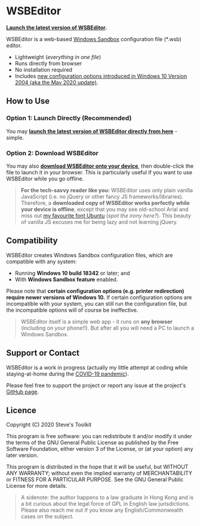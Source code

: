 # WSBEditor

**[Launch the latest version of WSBEditor](https://leesteve.tk/WSBEditor/WSBEditor.html).**

WSBEditor is a web-based [Windows Sandbox](https://docs.microsoft.com/en-us/windows/security/threat-protection/windows-sandbox/windows-sandbox-overview) configuration file (*.wsb) editor.

- Lightweight (_everything in one file_)
- Runs directly from browser
- No installation required
- Includes [new configuration options introduced in Windows 10 Version 2004 (aka the May 2020 update)](https://docs.microsoft.com/en-us/windows/whats-new/whats-new-windows-10-version-2004#windows-sandbox).

## How to Use

### Option 1: Launch Directly (Recommended)
You may **[launch the latest version of WSBEditor directly from here](https://leesteve.tk/WSBEditor/WSBEditor.html)** - simple.

### Option 2: Download WSBEditor
You may also **[download WSBEditor onto your device](https://github.com/leestevetk/WSBEditor/releases)**, then double-click the file to launch it in your browser.  This is particularly useful if you want to use WSBEditor while you go offline.

> **For the tech-savvy reader like you:** WSBEditor uses only plain vanilla JavaScript (i.e. no jQuery or other fancy JS frameworks/libraries).  Therefore, a **downloaded copy of WSBEditor works perfectly while your device is offline**, except that you may see old-school Arial and miss out [my favourite font Ubuntu](https://design.ubuntu.com/font/) (_spot the irony here?_).  This beauty of vanilla JS excuses me for being lazy and not learning jQuery.

## Compatibility

WSBEditor creates Windows Sandbox configuration files, which are compatible with any system:
- Running **Windows 10 build 18342** or later; and
- With **Windows Sandbox feature** enabled.

Please note that **certain configuration options (e.g. printer redirection) require newer versions of Windows 10.**  If certain configuration options are incompatible with your system, you can still run the configuration file, but the incompatible options will of course be ineffective. 

> WSBEditor itself is a simple web app - it runs on **any browser** (including on your phone!!).  But after all you will need a PC to launch a Windows Sandbox.

## Support or Contact

WSBEditor is a work in progress (actually my little attempt at coding while staying-at-home during the [COVID-19 pandemic](https://en.wikipedia.org/wiki/COVID-19_pandemic)).

Please feel free to support the project or report any issue at the project's [GitHub page](https://github.com/leestevetk/WSBEditor).

## Licence

Copyright (C) 2020 Steve's Toolkit

This program is free software: you can redistribute it and/or modify it under the terms of the GNU General Public License as published by the Free Software Foundation, either version 3 of the License, or (at your option) any later version.

This program is distributed in the hope that it will be useful, but WITHOUT ANY WARRANTY; without even the implied warranty of MERCHANTABILITY or FITNESS FOR A PARTICULAR PURPOSE. See the GNU General Public License for more details.

> A sidenote: the author happens to a law graduate in Hong Kong and is a bit curious about the legal force of GPL in English law jurisdictions.  Please also reach me out if you know any English/Commonwealth cases on the subject.
